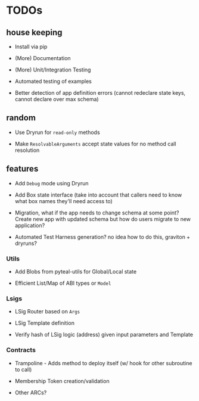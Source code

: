 # TODOs

## house keeping

- Install via pip

- (More) Documentation 

- (More) Unit/Integration Testing 

- Automated testing of examples

- Better detection of app definition errors (cannot redeclare state keys, cannot declare over max schema)  

## random

- Use Dryrun for `read-only` methods

- Make `ResolvableArguments` accept state values for no method call resolution

## features

- Add `Debug` mode using Dryrun 

- Add Box state interface (take into account that callers need to know what box names they'll need access to)

- Migration, what if the app needs to change schema at some point? Create new app with updated schema but how do users migrate to new application?

- Automated Test Harness generation? no idea how to do this, graviton + dryruns?

### Utils

- Add Blobs from pyteal-utils for Global/Local state

- Efficient List/Map of ABI types or `Model` 

### Lsigs 

- LSig Router based on `Args`

- LSig Template definition

- Verify hash of LSig logic (address) given input parameters and Template

### Contracts

- Trampoline - Adds method to deploy itself (w/ hook for other subroutine to call)

- Membership Token creation/validation

- Other ARCs?